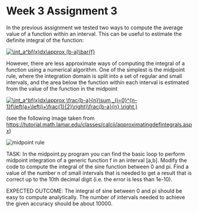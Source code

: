 # Week 3 Assignment 3

In the previous assignment we tested two ways to compute the average value of a function within an interval. This can be useful to estimate the definite integral of the function:

<a href="https://www.codecogs.com/eqnedit.php?latex=\int_a^bf(x)dx\approx&space;(b-a)\bar{f}" target="_blank"><img src="https://latex.codecogs.com/gif.latex?\int_a^bf(x)dx\approx&space;(b-a)\bar{f}" title="\int_a^bf(x)dx\approx (b-a)\bar{f}" /></a>

However, there are less approximate ways of computing the integral of a function using a numerical algorithm. One of the simplest is the midpoint rule, where the integration domain is split into a set of regular and small intervals, and the area below the function within each interval is estimated from the value of the function in the midpoint

<a href="https://www.codecogs.com/eqnedit.php?latex=\int_a^bf(x)dx\approx&space;\frac{b-a}{n}\sum&space;_{i=0}^{n-1}f\left(a&plus;\left(i&plus;\frac{1}{2}\right)\frac{b-a}{n}&space;\right&space;)" target="_blank"><img src="https://latex.codecogs.com/gif.latex?\int_a^bf(x)dx\approx&space;\frac{b-a}{n}\sum&space;_{i=0}^{n-1}f\left(a&plus;\left(i&plus;\frac{1}{2}\right)\frac{b-a}{n}&space;\right&space;)" title="\int_a^bf(x)dx\approx \frac{b-a}{n}\sum _{i=0}^{n-1}f\left(a+\left(i+\frac{1}{2}\right)\frac{b-a}{n} \right )" /></a>

(see the following image taken from https://tutorial.math.lamar.edu/classes/calcii/approximatingdefintegrals.aspx)

![midpoint rule](https://tutorial.math.lamar.edu/classes/calcii/ApproximatingDefIntegrals_Files/image001.png)

TASK: In the midpoint.py program you can find the basic loop to perform midpoint integration of a generic function f in an interval \[a,b\]. Modify the code to compute the integral of the sine function between 0 and pi. Find a value of the number n of small intervals that is needed to get a result that is correct up to the 10th decimal digit (i.e. the error is less than 1e-10). 

EXPECTED OUTCOME: The integral of sine between 0 and pi should be easy to compute analytically. The number of intervals needed to achieve the given accuracy should be about 10000. 
